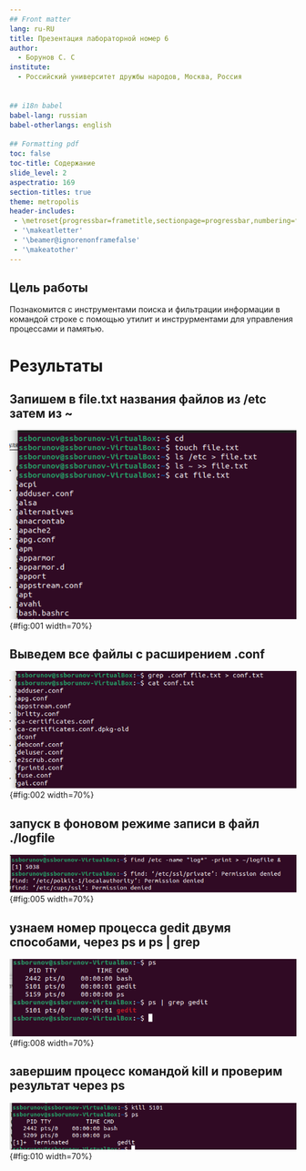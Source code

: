 ```yaml
---
## Front matter
lang: ru-RU
title: Презентация лабораторной номер 6
author:
  - Борунов С. С
institute:
  - Российский университет дружбы народов, Москва, Россия


## i18n babel
babel-lang: russian
babel-otherlangs: english

## Formatting pdf
toc: false
toc-title: Содержание
slide_level: 2
aspectratio: 169
section-titles: true
theme: metropolis
header-includes:
 - \metroset{progressbar=frametitle,sectionpage=progressbar,numbering=fraction}
 - '\makeatletter'
 - '\beamer@ignorenonframefalse'
 - '\makeatother'
---
```


## Цель работы

Познакомится с инструментами поиска и фильтрации информации в командой строке с помощью утилит и инструрментами для управления процессами и памятью.

# Результаты

## Запишем в file.txt названия файлов из /etc затем из ~ 

![запись в file.txt](image/1.png){#fig:001 width=70%}

## Выведем все файлы с расширением .conf

![.conf](image/2.png){#fig:002 width=70%}


## запуск в фоновом режиме записи в файл  ./logfile

![запуск в фоновом режиме](image/5.png){#fig:005 width=70%}

## узнаем номер процесса gedit двумя способами, через ps и ps | grep

![ps и ps | grep](image/8.png){#fig:008 width=70%}

## завершим процесс командой kill и проверим результат через ps

![kill](image/10.png){#fig:010 width=70%}


